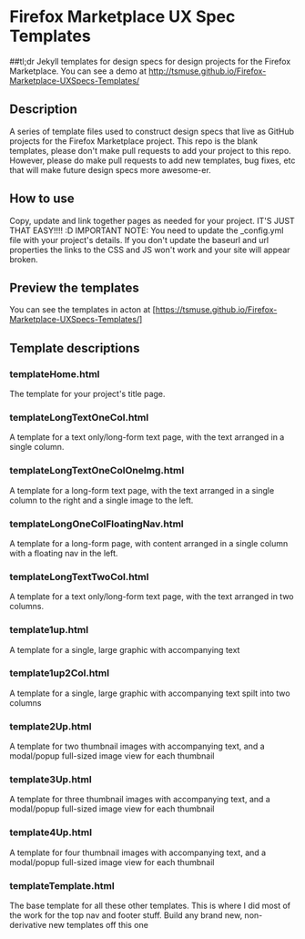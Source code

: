 # Firefox Marketplace UX Spec Templates

##tl;dr
Jekyll templates for design specs for design projects for the Firefox Marketplace. You can see a demo at http://tsmuse.github.io/Firefox-Marketplace-UXSpecs-Templates/

## Description
A series of template files used to construct design specs that live as GitHub projects for the Firefox Marketplace project. This repo is the blank templates, please don't make pull requests to add your project to this repo. However, please do make pull requests to add new templates, bug fixes, etc that will make future design specs more awesome-er.

## How to use
Copy, update and link together pages as needed for your project. IT'S JUST THAT EASY!!!! :D IMPORTANT NOTE: You need to update the _config.yml file with your project's details. If you don't update the baseurl and url properties the links to the CSS and JS won't work and your site will appear broken.

## Preview the templates
You can see the templates in acton at [https://tsmuse.github.io/Firefox-Marketplace-UXSpecs-Templates/]
## Template descriptions

### templateHome.html
The template for your project's title page. 

### templateLongTextOneCol.html
A template for a text only/long-form text page, with the text arranged in a single column.

### templateLongTextOneColOneImg.html
A template for a long-form text page, with the text arranged in a single column to the right and a single image to the left.

### templateLongOneColFloatingNav.html
A template for a long-form page, with content arranged in a single column with a floating nav in the left.

### templateLongTextTwoCol.html
A template for a text only/long-form text page, with the text arranged in two columns.

### template1up.html
A template for a single, large graphic with accompanying text

### template1up2Col.html
A template for a single, large graphic with accompanying text spilt into two columns

### template2Up.html
A template for two thumbnail images with accompanying text, and a modal/popup full-sized image view for each thumbnail

### template3Up.html
A template for three thumbnail images with accompanying text, and a modal/popup full-sized image view for each thumbnail

### template4Up.html
A template for four thumbnail images with accompanying text, and a modal/popup full-sized image view for each thumbnail

### templateTemplate.html
The base template for all these other templates. This is where I did most of the work for the top nav and footer stuff. Build any brand new, non-derivative new templates off this one 
